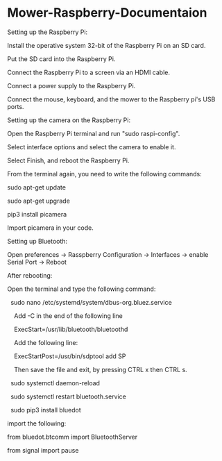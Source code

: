 # Mower-Raspberry-Documentaion

Setting up the Raspberry Pi:

Install the operative system 32-bit of the Raspberry Pi on an SD card.

Put the SD card into the Raspberry Pi.

Connect the Raspberry Pi to a screen via an HDMI cable.

Connect a power supply to the Raspberry Pi.

Connect the mouse, keyboard, and the mower to the Raspberry pi's USB ports.

Setting up the camera on the Raspberry Pi:

Open the Raspberry Pi terminal and run "sudo raspi-config".

Select interface options and select the camera to enable it. 

Select Finish, and reboot the Raspberry Pi.

From the terminal again, you need to write the following commands:

sudo apt-get update

sudo apt-get upgrade

pip3 install picamera

Import picamera in your code.

Setting up Bluetooth:

Open preferences → Rasspberry Configuration → Interfaces → enable Serial Port → Reboot

After rebooting:

Open the terminal and type the following command:

  sudo nano /etc/systemd/system/dbus-org.bluez.service

    Add -C in the end of the following line

    ExecStart=/usr/lib/bluetooth/bluetoothd 

    Add the following line:

    ExecStartPost=/usr/bin/sdptool add SP

    Then save the file and exit, by pressing CTRL x then CTRL s. 

  sudo systemctl daemon-reload

  sudo systemctl restart bluetooth.service

  sudo pip3 install bluedot

import the following:

from bluedot.btcomm import BluetoothServer

from signal import pause
